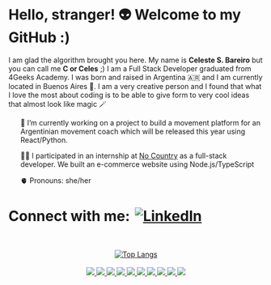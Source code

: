 # Hello, stranger! 👽 Welcome to my GitHub :)

<!--
**celes-sb/celes-sb** is a ✨ _special_ ✨ repository because its `README.md` (this file) appears on your GitHub profile.
-->
<p>I am glad the algorithm brought you here. My name is <b>Celeste S. Bareiro</b> but you can call me <b>C or Celes</b> ;)
I am a Full Stack Developer graduated from 4Geeks Academy. I was born and raised in Argentina 🇦🇷 and I am currently located in Buenos Aires 🧉. 
I am a very creative person and I found that what I love the most about coding is to be able to give form to very cool ideas that almost look like magic 🪄</p>
  <ul>🐒 I’m currently working on a project to build a movement platform for an Argentinian movement coach which will be released this year using React/Python.</ul>
  <ul>👩‍💻 I participated in an internship at <a href="https://www.nocountry.tech">No Country</a> as a full-stack developer. We built an e-commerce website using Node.js/TypeScript</ul>
  <ul>🫀 Pronouns: she/her</ul>
<h1> </h1>
<h1 style="display: flex; align-items: center;">Connect with me:     
  <a href="https://www.linkedin.com/in/celestesoledadb" target="_blank" style="margin-left: 10px;">
    <img src="https://skillicons.dev/icons?i=linkedin" alt="LinkedIn" style="vertical-align: middle;" />
  </a>
</h1>
<br />
<p align="center">
  <a href="https://github.com/anuraghazra/github-readme-stats">
    <img src="https://github-readme-stats.vercel.app/api/top-langs/?username=celes-sb&layout=compact&langs_count=6" alt="Top Langs" />
  </a>
  <br />
  <br />
  <a href="https://skillicons.dev">
    <img src="https://skillicons.dev/icons?i=html" />
  </a>
   <a href="https://skillicons.dev">
    <img src="https://skillicons.dev/icons?i=css" />
  </a>
  <a href="https://skillicons.dev">
    <img src="https://skillicons.dev/icons?i=bootstrap" />
  </a>
  <a href="https://skillicons.dev">
    <img src="https://skillicons.dev/icons?i=js" />
  </a>
  <a href="https://skillicons.dev">
    <img src="https://skillicons.dev/icons?i=react" />
  </a>
  <a href="https://skillicons.dev">
    <img src="https://skillicons.dev/icons?i=py" />
  </a>
   <a href="https://skillicons.dev">
    <img src="https://skillicons.dev/icons?i=postgres" />
  </a>
  <a href="https://skillicons.dev">
    <img src="https://skillicons.dev/icons?i=git" />
  </a>
  <a href="https://skillicons.dev">
    <img src="https://skillicons.dev/icons?i=github" />
  </a>
  <a href="https://skillicons.dev">
    <img src="https://skillicons.dev/icons?i=vscode" />
  </a>
</p>
